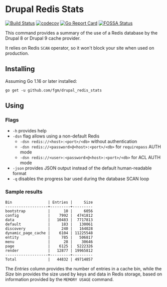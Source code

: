 Drupal Redis Stats
==================

[![Build Status](https://travis-ci.org/fgm/drupal_redis_stats.svg?branch=master)](https://travis-ci.org/fgm/drupal_redis_stats)
[![codecov](https://codecov.io/gh/fgm/drupal_redis_stats/branch/master/graph/badge.svg?token=QR0XKBK3DF)](https://codecov.io/gh/fgm/drupal_redis_stats)
[![Go Report Card](https://goreportcard.com/badge/github.com/fgm/drupal_redis_stats)](https://goreportcard.com/report/github.com/fgm/drupal_redis_stats)
[![FOSSA Status](https://app.fossa.com/api/projects/custom%2B11916%2Fgithub.com%2Ffgm%2Fdrupal_redis_stats.svg?type=shield)](https://app.fossa.com/projects/custom%2B11916%2Fgithub.com%2Ffgm%2Fdrupal_redis_stats?ref=badge_shield)

This command provides a summary of the use of a Redis database by the 
Drupal 8 or Drupal 9 cache provider.

It relies on Redis `SCAN` operator, so it won't block your site when
used on production.


## Installing

Assuming Go 1.16 or later installed:

```
go get -u github.com/fgm/drupal_redis_stats
```


## Using
### Flags

- `-h` provides help
- `-dsn` flag allows using a non-default Redis
  - `-dsn redis://<host>:<port>/<db>` without authentication
  - `-dsn redis://<password>@<host>:<port>/<db>` for `requirepass` AUTH mode
  - `-dsn redis://<user>:<password>@<host>:<port>/<db>` for ACL AUTH mode
- `-json` provides JSON output instead of the default human-readable format
- `-q` disables the progress bar used during the database SCAN loop


### Sample results

```
Bin                | Entries |     Size
-------------------+---------+---------
bootstrap          |      10 |     6056
config             |    7992 |  4741812
data               |   10483 |  7717813
default            |     183 |   130061
discovery          |     240 |   164028
dynamic_page_cache |    6104 | 11225548
entity             |     785 |   506817
menu               |      28 |    30646
page               |    6125 |  5222326
render             |   12877 | 19965812
-------------------+---------+---------
Total              |   44832 | 49714857
```

The _Entries_ column provides the number of entries in a cache bin,
while the _Size_ bin provides the size used by keys and data in Redis
storage, based on information provided by the `MEMORY USAGE` command.
